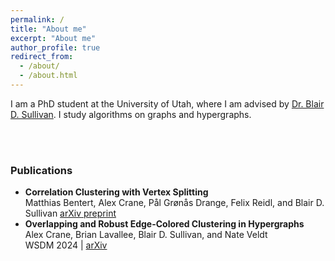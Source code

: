 ```yaml
---
permalink: /
title: "About me"
excerpt: "About me"
author_profile: true
redirect_from: 
  - /about/
  - /about.html
---
```


I am a PhD student at the University of Utah, where I am advised by
[Dr. Blair D. Sullivan](https://sullivan.cs.utah.edu). I study algorithms on graphs and
hypergraphs.

<br />
<br />

### Publications
- **Correlation Clustering with Vertex Splitting**  
Matthias Bentert, Alex Crane, Pål Grønås Drange, Felix Reidl, and Blair D. Sullivan
[arXiv preprint](https://arxiv.org/abs/2402.10335)
- **Overlapping and Robust Edge-Colored Clustering in Hypergraphs**  
Alex Crane, Brian Lavallee, Blair D. Sullivan, and Nate Veldt  
WSDM 2024 | [arXiv](https://arxiv.org/abs/2305.17598)